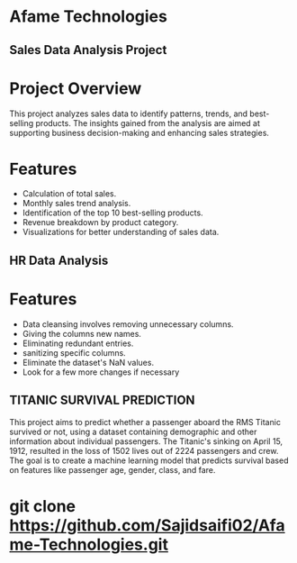 # Afame Technologies 

## Sales Data Analysis Project
# Project Overview
This project analyzes sales data to identify patterns, trends, and best-selling products. The insights gained from the analysis are aimed at supporting business decision-making and enhancing sales strategies.

# Features
- Calculation of total sales.
- Monthly sales trend analysis.
- Identification of the top 10 best-selling products.
- Revenue breakdown by product category.
- Visualizations for better understanding of sales data.

## HR Data Analysis

# Features
- Data cleansing involves removing unnecessary columns.
- Giving the columns new names.
- Eliminating redundant entries.
- sanitizing specific columns.
- Eliminate the dataset's NaN values.
- Look for a few more changes if necessary

## TITANIC SURVIVAL PREDICTION
This project aims to predict whether a passenger aboard the RMS Titanic survived or not, using a dataset containing demographic and other information about individual passengers. The Titanic's sinking on April 15, 1912, resulted in the loss of 1502 lives out of 2224 passengers and crew. The goal is to create a machine learning model that predicts survival based on features like passenger age, gender, class, and fare.

# git clone https://github.com/Sajidsaifi02/Afame-Technologies.git
